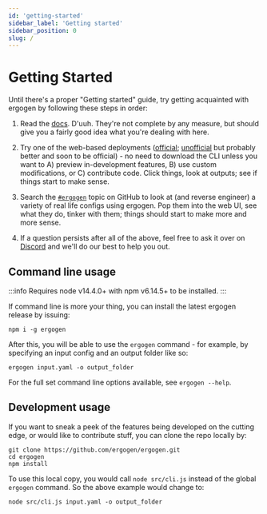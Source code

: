 ```yaml
---
id: 'getting-started'
sidebar_label: 'Getting started'
sidebar_position: 0
slug: /
---
```


# Getting Started

Until there's a proper "Getting started" guide, try getting acquainted with ergogen by following these steps in order:

1. Read the [docs](https://docs.ergogen.xyz). D'uuh. They're not complete by any measure, but should give you a fairly good idea what you're dealing with here.

1. Try one of the web-based deployments ([official](https://ergogen.xyz); [unofficial](https://ergogen.cache.works/) but probably better and soon to be official) - no need to download the CLI unless you want to A) preview in-development features, B) use custom modifications, or C) contribute code. Click things, look at outputs; see if things start to make sense.

1. Search the [`#ergogen`](https://github.com/topics/ergogen) topic on GitHub to look at (and reverse engineer) a variety of real life configs using ergogen. Pop them into the web UI, see what they do, tinker with them; things should start to make more and more sense.

1. If a question persists after all of the above, feel free to ask it over on [Discord](https://discord.gg/nbKcAZB) and we'll do our best to help you out.

## Command line usage

:::info
Requires node v14.4.0+ with npm v6.14.5+ to be installed.
:::

If command line is more your thing, you can install the latest ergogen release by issuing:

```shell
npm i -g ergogen
```

After this, you will be able to use the `ergogen` command - for example, by specifying an input config and an output folder like so:

```shell
ergogen input.yaml -o output_folder
```

For the full set command line options available, see `ergogen --help`.

## Development usage

If you want to sneak a peek of the features being developed on the cutting edge, or would like to contribute stuff, you can clone the repo locally by:

```shell
git clone https://github.com/ergogen/ergogen.git
cd ergogen
npm install
```

To use this local copy, you would call `node src/cli.js` instead of the global `ergogen` command.
So the above example would change to:

```
node src/cli.js input.yaml -o output_folder
```
